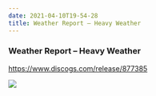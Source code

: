 ```yaml
---
date: 2021-04-10T19-54-28
title: Weather Report – Heavy Weather
---
```

### Weather Report – Heavy Weather
https://www.discogs.com/release/877385

![](dayone-moment://EA407D7DA04C48E291F90EB3DC6CA8D6)
